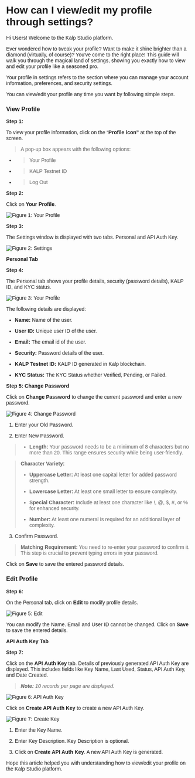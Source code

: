 <style> body {  font-family: "Source Sans 3", sans-serif!important; }</style>
<link href="https://fonts.googleapis.com/css2?family=Source+Sans+3:ital,wght@0,200..900;1,200..900&display=swap" rel="stylesheet">    <link rel="stylesheet" href="https://fonts.googleapis.com/icon?family=Material+Icons">

# How can I view/edit my profile through settings?

Hi Users! Welcome to the Kalp Studio platform.

Ever wondered how to tweak your profile? Want to make it shine brighter than a diamond (virtually, of course)? You've come to the right place! This guide will walk you through the magical land of settings, showing you exactly how to view and edit your profile like a seasoned pro.

Your profile in settings refers to the section where you can manage your account information, preferences, and security settings.

You can view/edit your profile any time you want by following simple steps.

### View Profile

**Step 1:**

To view your profile information, click on the “**Profile icon”** at the top of the screen.

> A pop-up box appears with the following options:

-   > Your Profile
    
-   > KALP Testnet ID
    
-   > Log Out
    

**Step 2:**

Click on **Your Profile**.

![Figure 1: Your Profile](https://docs.kalp.studio/~gitbook/image?url=https:%2F%2Fs3-ap-south-1.amazonaws.com%2Find-cdn.freshdesk.com%2Fdata%2Fhelpdesk%2Fattachments%2Fproduction%2F1060006983553%2Foriginal%2FHWupG9gPluD9JHadceUb0o6Xf5au4K_yEA.png%3F1708425201&width=768&dpr=4&quality=100&sign=a59f0740aa038178aea6fa71a9c699a99279b50a319435bde4e9142307793240)

**Step 3:**

The Settings window is displayed with two tabs. Personal and API Auth Key.

![Figure 2: Settings](https://docs.kalp.studio/~gitbook/image?url=https:%2F%2Fs3-ap-south-1.amazonaws.com%2Find-cdn.freshdesk.com%2Fdata%2Fhelpdesk%2Fattachments%2Fproduction%2F1060006983723%2Foriginal%2FQm4MumC-Y5-XLhZwIBya6MQZBnoLyl19Og.png%3F1708425298&width=768&dpr=4&quality=100&sign=2bbe8c0e52ca816d7768897773bf680755b56ae0c2071fd535945554b587e5dc)

**Personal Tab**

**Step 4:**

The Personal tab shows your profile details, security (password details), KALP ID, and KYC status.

![Figure 3: Your Profile](https://docs.kalp.studio/~gitbook/image?url=https:%2F%2Fs3-ap-south-1.amazonaws.com%2Find-cdn.freshdesk.com%2Fdata%2Fhelpdesk%2Fattachments%2Fproduction%2F1060006983808%2Foriginal%2FOIFbXiCKjcjq1jRvtP3AsFjzE17KOdI81g.png%3F1708425384&width=768&dpr=4&quality=100&sign=86455afa94c885a49873f299d835ed316726d7413d5de05b6dfb1afb9fe2fea3)

The following details are displayed:

-   **Name:** Name of the user.
    
-   **User ID:** Unique user ID of the user.
    
-   **Email:** The email id of the user.
    
-   **Security:** Password details of the user.
    
-   **KALP Testnet ID:** KALP ID generated in Kalp blockchain.
    
-   **KYC Status:** The KYC Status whether Verified, Pending, or Failed.
    

**Step 5:** **Change Password**

Click on **Change Password** to change the current password and enter a new password.

![Figure 4: Change Password](https://docs.kalp.studio/~gitbook/image?url=https:%2F%2Fs3-ap-south-1.amazonaws.com%2Find-cdn.freshdesk.com%2Fdata%2Fhelpdesk%2Fattachments%2Fproduction%2F1060006833119%2Foriginal%2FEt8fa_hTQMbx0VSB87yNeZu-UiO0y8XwIg.png%3F1707996574&width=768&dpr=4&quality=100&sign=01de4324434d629d599936d5769a0d21fdca61be1ffa11cd4820c27cdbc9c8f9)

1. Enter your Old Password.

2. Enter New Password.

> -   **Length:** Your password needs to be a minimum of 8 characters but no more than 20. This range ensures security while being user-friendly.
>     

> **Character Variety:**
> 
> -   **Uppercase Letter:** At least one capital letter for added password strength.
>     
> -   **Lowercase Letter:** At least one small letter to ensure complexity.
>     
> -   **Special Character:** Include at least one character like !, @, $, #, or % for enhanced security.
>     
> -   **Number:** At least one numeral is required for an additional layer of complexity.
>     

3. Confirm Password.

> **Matching Requirement:** You need to re-enter your password to confirm it. This step is crucial to prevent typing errors in your password.

Click on **Save** to save the entered password details.

### Edit Profile

**Step 6:**

On the Personal tab, click on **Edit** to modify profile details.

![Figure 5: Edit](https://docs.kalp.studio/~gitbook/image?url=https:%2F%2Fs3-ap-south-1.amazonaws.com%2Find-cdn.freshdesk.com%2Fdata%2Fhelpdesk%2Fattachments%2Fproduction%2F1060006983885%2Foriginal%2FMf6pcLKcWeg3PfPJA1PiGlgePt2eQeNIYw.png%3F1708425468&width=768&dpr=4&quality=100&sign=e6c2948e42dab140b1303dc0f29a42ed8a1f6b37e66ab36f82f815d53b13424d)

You can modify the Name. Email and User ID cannot be changed. Click on **Save** to save the entered details.

**API Auth Key Tab**

**Step 7:**

Click on the **API** **Auth Key** tab. Details of previously generated API Auth Key are displayed. This includes fields like Key Name, Last Used, Status, API Auth Key, and Date Created.

> _**Note:**_ _10 records per page are displayed._

![Figure 6: API Auth Key](https://docs.kalp.studio/~gitbook/image?url=https:%2F%2Fs3-ap-south-1.amazonaws.com%2Find-cdn.freshdesk.com%2Fdata%2Fhelpdesk%2Fattachments%2Fproduction%2F1060006983941%2Foriginal%2FJJimbX009VEN7xZTEC-ldrvF0apBgMTCTQ.png%3F1708425529&width=768&dpr=4&quality=100&sign=7b993deb076dbb48b65ed5b92eb72a980d0b35c9032662f94488af295d288ca7)

Click on **Create API Auth Key** to create a new API Auth Key.

![Figure 7: Create Key](https://docs.kalp.studio/~gitbook/image?url=https:%2F%2Fs3-ap-south-1.amazonaws.com%2Find-cdn.freshdesk.com%2Fdata%2Fhelpdesk%2Fattachments%2Fproduction%2F1060006835003%2Foriginal%2Fxym3mEqGmSIkjSFy3JWW8w8h5Z51JnzACw.png%3F1707998352&width=768&dpr=4&quality=100&sign=f47d2c659830294a75829362250c8d3ae440a4e4787cc19666593b313447ae20)

1. Enter the Key Name.

2. Enter Key Description. Key Description is optional.

3. Click on **Create API Auth Key**. A new API Auth Key is generated.

Hope this article helped you with understanding how to view/edit your profile on the Kalp Studio platform.